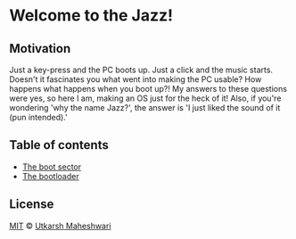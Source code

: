 # Welcome to the Jazz!

## Motivation
Just a key-press and the PC boots up. Just a click and the music starts. Doesn't it fascinates you what went into making the PC usable? How happens what happens when you boot up?! My answers to these questions were yes, so here I am, making an OS just for the heck of it! Also, if you're wondering 'why the name Jazz?', the answer is 'I just liked the sound of it (pun intended).'

## Table of contents
- [The boot sector](boot-sector)
- [The bootloader](boot-loader)

## License
[MIT](https://github.com/UtkarshMe/Jazz/blob/master/LICENSE)
&copy; [Utkarsh Maheshwari](https://github.com/UtkarshMe)  
